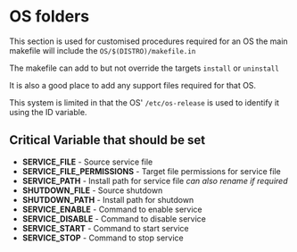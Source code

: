# OS folders

This section is used for customised procedures required for an OS the main makefile will include the ``OS/$(DISTRO)/makefile.in``  

The makefile can add to but not override the targets `install` or `uninstall`  

It is also a good place to add any support files required for that OS.

This system is limited in that the OS' `/etc/os-release` is used to identify it using the ID variable.

## Critical Variable that should be set

-	**SERVICE_FILE** - Source service file
-	**SERVICE_FILE_PERMISSIONS** - Target file permissions for service file
-	**SERVICE_PATH** - Install path for service file *can also rename if required*
-	**SHUTDOWN_FILE** - Source shutdown
-	**SHUTDOWN_PATH** - Install path for shutdown 
-	**SERVICE_ENABLE** - Command to enable service
-	**SERVICE_DISABLE** - Command to disable service
-	**SERVICE_START** - Command to start service
-	**SERVICE_STOP** - Command to stop service 